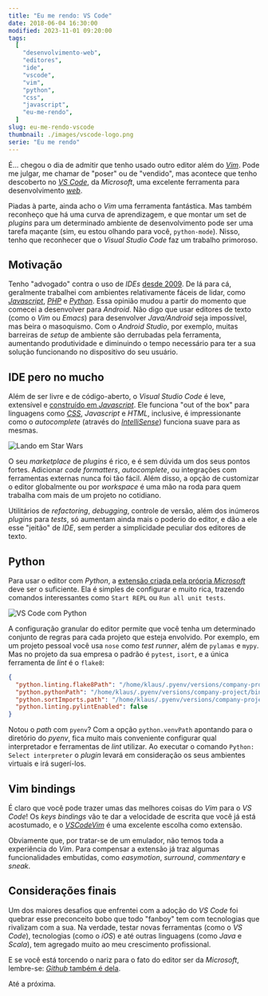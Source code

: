 ```yaml
---
title: "Eu me rendo: VS Code"
date: 2018-06-04 16:30:00
modified: 2023-11-01 09:20:00
tags:
  [
    "desenvolvimento-web",
    "editores",
    "ide",
    "vscode",
    "vim",
    "python",
    "css",
    "javascript",
    "eu-me-rendo",
  ]
slug: eu-me-rendo-vscode
thumbnail: ./images/vscode-logo.png
serie: "Eu me rendo"
---
```


É... chegou o dia de admitir que tenho usado outro editor
além do [_Vim_](/tag/vim.html "Leia mais sobre o melhor editor do universo"). Pode
me julgar, me chamar de "poser" ou de "vendido", mas acontece que tenho descoberto no
[_VS Code_](https://code.visualstudio.com/ "Conheça o VS Code"), da _Microsoft_,
uma excelente ferramenta para desenvolvimento [_web_](/tag/desenvolvimento-web.html "Leia mais sobre web").

Piadas à parte, ainda acho o _Vim_ uma ferramenta fantástica. Mas também
reconheço que há uma curva de aprendizagem, e que montar um set de _plugins_ para
um determinado ambiente de desenvolvimento pode ser uma tarefa maçante (sim,
eu estou olhando para você, `python-mode`). Nisso, tenho que reconhecer
que o _Visual Studio Code_ faz um trabalho primoroso.

## Motivação

Tenho "advogado" contra o uso de _IDEs_ [desde 2009](https://www.profissionaisti.com.br/2009/01/produtividade-x-programacao-voce-realmente-precisa-de-uma-ide/ "Produtividade x Programação: Você realmente precisa de uma IDE?").
De lá para cá, geralmente trabalhei com ambientes relativamente fáceis de lidar, como
[_Javascript_](/tag/javascript.html "Leia mais sobre Javascript"),
[_PHP_](/tag/php.html "Leia mais sobre PHP") e [_Python_](/tag/python.html "Leia mais sobre Python").
Essa opinião mudou a partir do momento que comecei a desenvolver para _Android_. Não digo
que usar editores de texto (como o _Vim_ ou _Emacs_) para desenvolver _Java/Android_ seja
impossível, mas beira o masoquismo. Com o _Android Studio_, por exemplo, muitas barreiras
de _setup_ de ambiente são derrubadas pela ferramenta, aumentando produtividade e diminuindo
o tempo necessário para ter a sua solução funcionando no dispositivo do seu usuário.

## IDE pero no mucho

Além de ser livre e de código-aberto, o _Visual Studio Code_ é leve, extensível e [construído
em _Javascript_](https://github.com/Microsoft/vscode "Veja o repositório do vscode no Github"). Ele funciona "out of the box" para linguagens como [_CSS_](/tag/css.html "Leia mais sobre CSS"), _Javascript_ e _HTML_,
inclusive, é impressionante como o _autocomplete_ (através do
[_IntelliSense_](https://code.visualstudio.com/docs/editor/intellisense "Leia mais sobre o IntelliSense")) funciona
suave para as mesmas.

![Lando em Star Wars](/media/lando-traidor.jpg "Tô traindo o movimento tipo o Lando (theplaylist.net)")

O seu _marketplace_ de _plugins_ é rico, e é sem dúvida um dos seus
pontos fortes. Adicionar _code formatters_, _autocomplete_, ou integrações com ferramentas
externas nunca foi tão fácil. Além disso, a opção de customizar o editor
globalmente ou por _workspace_ é uma mão na roda para quem trabalha com mais de um projeto no cotidiano.

Utilitários de _refactoring_, _debugging_, controle de versão, além dos inúmeros _plugins_ para _tests_, só aumentam
ainda mais o poderio do editor, e dão a ele esse "jeitão" de _IDE_, sem perder
a simplicidade peculiar dos editores de texto.

## Python

Para usar o editor com _Python_, a [extensão criada pela própria _Microsoft_](https://marketplace.visualstudio.com/items?itemName=ms-python.python "Python for VS Code")
deve ser o suficiente. Ela é simples de configurar e muito rica, trazendo comandos interessantes como
`Start REPL` ou `Run all unit tests`.

![VS Code com Python](/media/vscode-python-example.png "VS Code com Python")

A configuração granular do editor permite que você tenha um determinado conjunto de regras para
cada projeto que esteja envolvido. Por exemplo, em um projeto pessoal você usa `nose` como
_test runner_, além de `pylamas` e `mypy`. Mas no projeto da sua empresa o padrão é
`pytest`, `isort`, e a única ferramenta de _lint_ é o `flake8`:

```json
{
  "python.linting.flake8Path": "/home/klaus/.pyenv/versions/company-project/bin/flake8",
  "python.pythonPath": "/home/klaus/.pyenv/versions/company-project/bin/python",
  "python.sortImports.path": "/home/klaus/.pyenv/versions/company-project/bin/isort",
  "python.linting.pylintEnabled": false
}
```

Notou o _path_ com `pyenv`? Com a opção `python.venvPath` apontando para o diretório do _pyenv_,
fica muito mais conveniente configurar qual interpretador e ferramentas de _lint_ utilizar. Ao
executar o comando `Python: Select interpreter` o _plugin_ levará em consideração os seus
ambientes virtuais e irá sugerí-los.

## Vim bindings

É claro que você pode trazer umas das melhores coisas do _Vim_ para o _VS Code_! Os _keys bindings_
vão te dar a velocidade de escrita que você já está acostumado, e o [_VSCodeVim_](https://marketplace.visualstudio.com/items?itemName=vscodevim.vim "Vim emulation for Visual Studio Code") é uma excelente escolha como extensão.

Obviamente que, por tratar-se de um emulador, não temos toda a experiência do _Vim_. Para compensar a extensão já traz
algumas funcionalidades embutidas, como _easymotion_, _surround_, _commentary_ e _sneak_.

## Considerações finais

Um dos maiores desafios que enfrentei com a adoção do _VS Code_ foi quebrar esse preconceito
bobo que todo "fanboy" tem com tecnologias que rivalizam com a sua. Na verdade, testar novas
ferramentas (como o _VS Code_), tecnologias (como o _iOS_) e até outras linguagens (como _Java_ e _Scala_),
tem agregado muito ao meu crescimento profissional.

E se você está torcendo o nariz para o fato do editor ser da _Microsoft_, lembre-se:
[_Github_ também é dela](https://g1.globo.com/economia/tecnologia/noticia/microsoft-compra-github-por-us-75-bilhoes.ghtml "Microsoft compra GitHub por US$ 7,5 bilhões e anuncia mudanças").

Até a próxima.
